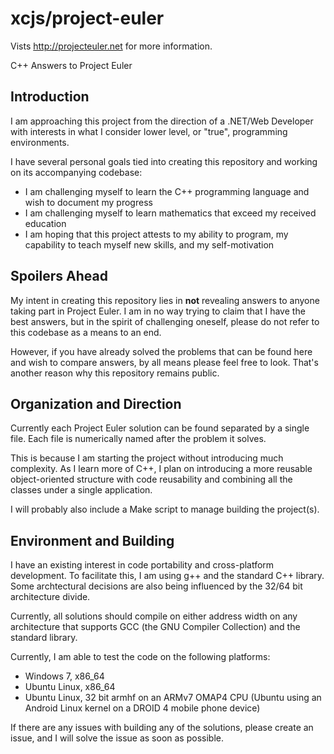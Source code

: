xcjs/project-euler
==================

Vists <http://projecteuler.net> for more information.

C++ Answers to Project Euler

Introduction
------------

I am approaching this project from the direction of a .NET/Web Developer with
interests in what I consider lower level, or "true", programming environments.

I have several personal goals tied into creating this repository and working on
its accompanying codebase:

* I am challenging myself to learn the C++ programming language and wish to
document my progress
* I am challenging myself to learn mathematics that exceed my received
education
* I am hoping that this project attests to my ability to program, my
capability to teach myself new skills, and my self-motivation

Spoilers Ahead
--------------

My intent in creating this repository lies in __not__ revealing answers to 
anyone taking part in Project Euler. I am in no way trying to claim that
I have the best answers, but in the spirit of challenging oneself, please do
not refer to this codebase as a means to an end.

However, if you have already solved the problems that can be found here and
wish to compare answers, by all means please feel free to look. That's another
reason why this repository remains public.

Organization and Direction
--------------------------

Currently each Project Euler solution can be found separated by a single file. 
Each file is numerically named after the problem it solves.

This is because I am starting the project without introducing much complexity. 
As I learn more of C++, I plan on introducing a more reusable object-oriented 
structure with code reusability and combining all the classes under a single 
application.

I will probably also include a Make script to manage building the project(s).

Environment and Building
------------------------

I have an existing interest in code portability and cross-platform development. 
To facilitate this, I am using g++ and the standard C++ library. Some 
archtectural decisions are also being influenced by the 32/64 bit architecture 
divide.

Currently, all solutions should compile on either address width on any 
architecture that supports GCC (the GNU Compiler Collection) and the standard 
library.

Currently, I am able to test the code on the following platforms:

* Windows 7, x86_64
* Ubuntu Linux, x86_64
* Ubuntu Linux,  32 bit armhf on an ARMv7 OMAP4 CPU (Ubuntu using an Android
Linux kernel on a DROID 4 mobile phone device)

If there are any issues with building any of the solutions, please create an
issue, and I will solve the issue as soon as possible.
